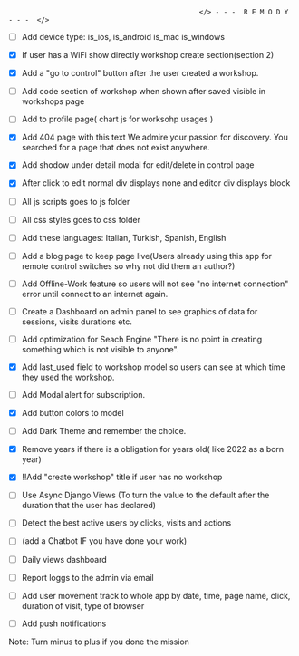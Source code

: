                                                    </> - - -  R E M O D Y  - - -  </> 


- [ ] Add device type:  is_ios, is_android is_mac is_windows

- [x] If user has a WiFi show directly workshop create section(section 2)

- [x] Add a "go to control" button after the user created a workshop. 

- [ ] Add code section of workshop when shown after saved visible in workshops page

- [ ] Add to profile page( chart js for worksohp usages )

- [x] Add 404 page with this text We admire your passion for discovery. You searched for a page that does not exist anywhere.

- [x] Add shodow under detail modal for edit/delete in control page

- [x] After click to edit normal div displays none and editor div displays block

- [ ] All js scripts goes to js folder
 
- [ ] All css styles goes to css folder

- [ ] Add these languages: Italian, Turkish, Spanish, English

- [ ] Add a blog page to keep page live(Users already using this app for remote control switches so why not did them an author?)

- [ ] Add Offline-Work feature so users will not see "no internet connection" error until connect to an internet again.

- [ ] Create a Dashboard on admin panel to see graphics of data for sessions, visits durations etc.

- [ ] Add optimization for Seach Engine "There is no point in creating something which is not visible to anyone".

- [x] Add last_used field to workshop model so users can see at which time they used the workshop.

- [ ] Add Modal  alert for subscription.

- [x] Add button colors to model

- [ ] Add Dark Theme and remember the choice.

- [x] Remove years if there is a obligation for years old( like 2022 as a born year)

- [x] !!Add "create workshop" title if user has no workshop

- [ ] Use Async Django Views (To turn the value to the default after the duration that the user has declared)

- [ ] Detect the best active users by clicks, visits and actions
 
- [ ] (add a Chatbot IF you have done your work)

- [ ] Daily views dashboard

-[ ] Report loggs to the admin via email 

- [ ] Add user movement track to whole app by date, time, page name, click, duration of visit, type of browser

- [ ] Add push notifications


Note: Turn minus to plus if you done the mission
